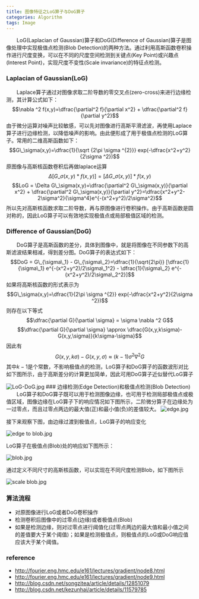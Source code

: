 ```yaml
---
title: 图像特征之LoG算子与DoG算子
categories: Algorithm
tags: Image
---
```

&emsp;&emsp;LoG(Laplacian of Gaussian)算子和DoG(Difference of Gaussian)算子是图像处理中实现极值点检测(Blob Detection)的两种方法。通过利用高斯函数卷积操作进行尺度变换，可以在不同的尺度空间检测到关键点(Key Point)或兴趣点(Interest Point)，实现尺度不变性(Scale invariance)的特征点检测。
<!-- more -->

### Laplacian of Gaussian(LoG)
&emsp;&emsp;Laplace算子通过对图像求取二阶导数的零交叉点(zero-cross)来进行边缘检测，其计算公式如下：
$$\nabla ^2 f(x,y)=\dfrac{\partial^2 f}{\partial x^2} + \dfrac{\partial^2 f}{\partial y^2}$$
由于微分运算对噪声比较敏感，可以先对图像进行高斯平滑滤波，再使用Laplace算子进行边缘检测，以降低噪声的影响。由此便形成了用于极值点检测的LoG算子。常用的二维高斯函数如下：
$$G\_\sigma(x,y)=\dfrac{1}{\sqrt {2\pi \sigma ^{2}}} exp(-\dfrac{x^2+y^2}{2\sigma ^2})$$
原图像与高斯核函数卷积后再做laplace运算
$$\Delta [G\_\sigma(x,y) \ast f(x,y)]=[\Delta G\_\sigma(x,y)] \ast f(x,y)$$
$$LoG = \Delta G\_\sigma(x,y)=\dfrac{\partial^2 G\_\sigma(x,y)}{\partial x^2} + \dfrac{\partial^2 G\_\sigma(x,y)}{\partial y^2}=\dfrac{x^2+y^2-2\sigma^2}{\sigma^4}e^{-(x^2+y^2)/2\sigma^2}$$
所以先对高斯核函数求取二阶导数，再与原图像进行卷积操作。由于高斯函数是圆对称的，因此LoG算子可以有效地实现极值点或局部极值区域的检测。

### Difference of Gaussian(DoG)
&emsp;&emsp;DoG算子是高斯函数的差分，具体到图像中，就是将图像在不同参数下的高斯滤波结果相减，得到差分图。DoG算子的表达式如下：
$$DoG = G\_{\sigma\_1} - G\_{\sigma\_2}=\dfrac{1}{\sqrt{2\pi}} [\dfrac{1}{\sigma\_1} e^{-(x^2+y^2)/2\sigma\_1^2} - \dfrac{1}{\sigma\_2} e^{-(x^2+y^2)/2\sigma\_2^2}]$$
如果将高斯核函数的形式表示为
$$G\_\sigma(x,y)=\dfrac{1}{2\pi \sigma ^{2}} exp(-\dfrac{x^2+y^2}{2\sigma ^2})$$
则存在以下等式
$$\dfrac{\partial G}{\partial \sigma} = \sigma \nabla ^2 G$$
$$\dfrac{\partial G}{\partial \sigma} \approx \dfrac{G(x,y,k\sigma)-G(x,y,\sigma)}{k\sigma-\sigma}$$
因此有
$$G(x,y,k\sigma)-G(x,y,\sigma) \approx (k-1)\sigma^2 \nabla ^2 G$$
其中$k-1$是个常数，不影响极值点的检测，LoG算子和DoG算子的函数波形对比如下图所示，由于高斯差分的计算更加简单，因此可用DoG算子近似替代LoG算子

<img src="https://ooo.0o0.ooo/2017/06/29/5954c1640caeb.jpg" alt="LoG-DoG.jpg" title="LoG与DoG的对比" />
### 边缘检测(Edge Detection)和极值点检测(Blob Detection)
&emsp;&emsp;LoG算子和DoG算子既可以用于检测图像边缘，也可用于检测局部极值点或极值区域，图像边缘在LoG算子下的响应情况如下图所示，二阶微分算子在边缘处为一过零点，而且过零点两边的最大值(正)和最小值(负)的差值较大。

<img src="https://ooo.0o0.ooo/2017/06/29/5954d7a6ca776.jpg" alt="edge.jpg" title="LoG算子检测边缘响应" />

接下来观察下图，由边缘过渡到极值点，LoG算子的响应变化

<img src="https://ooo.0o0.ooo/2017/06/29/5954d7a6cb78d.jpg" alt="edge to blob.jpg" title="边缘到极值点的LoG响应变化" />

LoG算子在极值点(Blob)处的响应如下图所示：

<img src="https://ooo.0o0.ooo/2017/06/29/5954d7a6c963e.jpg" alt="blob.jpg" />

通过定义不同尺寸的高斯核函数，可以实现在不同尺度检测Blob，如下图所示

<img src="https://ooo.0o0.ooo/2017/06/29/5954d7a6c08d4.jpg" alt="scale blob.jpg" />


### 算法流程
- 对原图像进行LoG或者DoG卷积操作
- 检测卷积后图像中的过零点(边缘)或者极值点(Blob)
- 如果是检测边缘，则对过零点进行阈值化(过零点两边的最大值和最小值之间的差值要大于某个阈值)；如果是检测极值点，则极值点的LoG或DoG响应值应该大于某个阈值。

### reference
- http://fourier.eng.hmc.edu/e161/lectures/gradient/node8.html
- http://fourier.eng.hmc.edu/e161/lectures/gradient/node9.html
- http://blog.csdn.net/songzitea/article/details/12851079
- http://blog.csdn.net/kezunhai/article/details/11579785